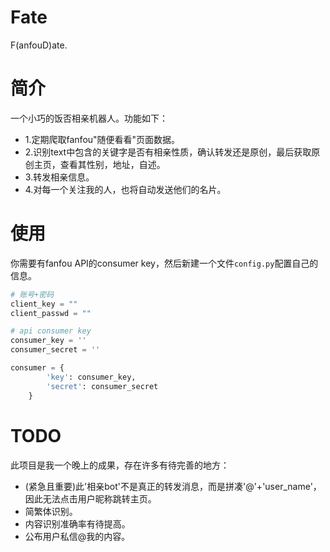 # Fate
F(anfouD)ate.

# 简介
一个小巧的饭否相亲机器人。功能如下：
* 1.定期爬取fanfou"随便看看"页面数据。
* 2.识别text中包含的关键字是否有相亲性质，确认转发还是原创，最后获取原创主页，查看其性别，地址，自述。
* 3.转发相亲信息。
* 4.对每一个关注我的人，也将自动发送他们的名片。

# 使用
你需要有fanfou API的consumer key，然后新建一个文件`config.py`配置自己的信息。
```python
# 账号+密码
client_key = ""
client_passwd = ""

# api consumer key
consumer_key = ''
consumer_secret = ''

consumer = {
        'key': consumer_key,
        'secret': consumer_secret
    }

```

# TODO
此项目是我一个晚上的成果，存在许多有待完善的地方：
* (紧急且重要)此'相亲bot'不是真正的转发消息，而是拼凑'@'+'user_name'，因此无法点击用户昵称跳转主页。
* 简繁体识别。
* 内容识别准确率有待提高。
* 公布用户私信@我的内容。